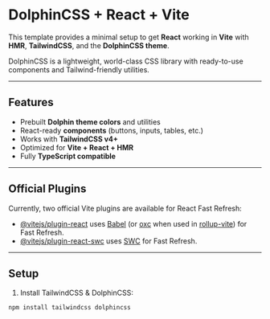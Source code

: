 # DolphinCSS + React + Vite

This template provides a minimal setup to get **React** working in **Vite** with **HMR**, **TailwindCSS**, and the **DolphinCSS theme**.

DolphinCSS is a lightweight, world-class CSS library with ready-to-use components and Tailwind-friendly utilities.

---

## Features

- Prebuilt **Dolphin theme colors** and utilities
- React-ready **components** (buttons, inputs, tables, etc.)
- Works with **TailwindCSS v4+**
- Optimized for **Vite + React + HMR**
- Fully **TypeScript compatible**

---

## Official Plugins

Currently, two official Vite plugins are available for React Fast Refresh:

- [@vitejs/plugin-react](https://github.com/vitejs/vite-plugin-react/blob/main/packages/plugin-react) uses [Babel](https://babeljs.io/) (or [oxc](https://oxc.rs) when used in [rollup-vite](https://vite.dev/guide/rollup)) for Fast Refresh.
- [@vitejs/plugin-react-swc](https://github.com/vitejs/vite-plugin-react-swc) uses [SWC](https://swc.rs/) for Fast Refresh.

---

## Setup

1. Install TailwindCSS & DolphinCSS:

```bash
npm install tailwindcss dolphincss

